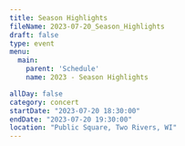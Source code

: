 ```yaml
---
title: Season Highlights
fileName: 2023-07-20_Season_Highlights
draft: false
type: event
menu: 
  main:
    parent: 'Schedule'
    name: 2023 - Season Highlights

allDay: false
category: concert
startDate: "2023-07-20 18:30:00"
endDate: "2023-07-20 19:30:00"
location: "Public Square, Two Rivers, WI"
---
```

